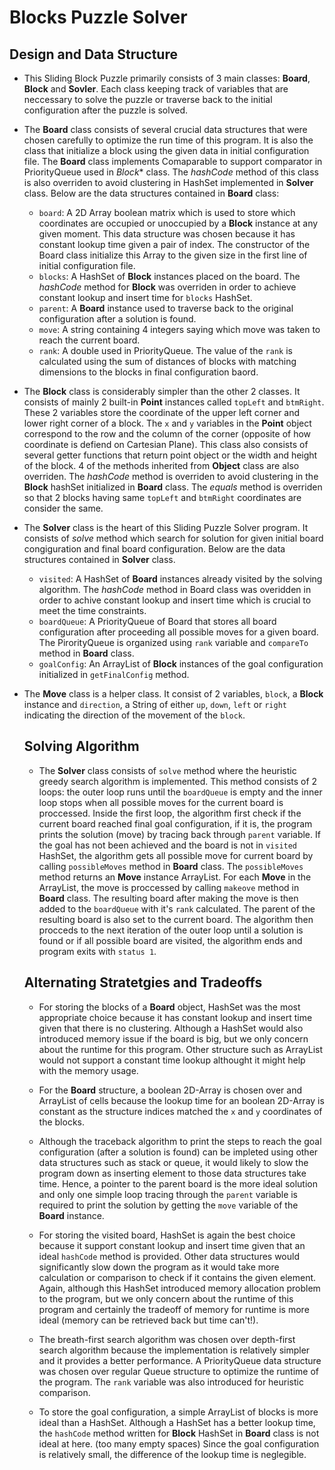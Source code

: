 # Blocks Puzzle Solver
## Design and Data Structure ##
* This Sliding Block Puzzle primarily consists of 3 main classes: **Board**, **Block** and **Sovler**. Each class keeping track of variables that are neccessary to solve the puzzle or traverse back to the initial configuration after the puzzle is solved.

* The **Board** class consists of several crucial data structures that were chosen carefully to optimize the run time of this program. It is also the class that initialize a block using the given data in initial configuration file. The **Board** class implements Comaparable to support comparator in PriorityQueue used in *Block** class. The *hashCode* method of this class is also overriden to avoid clustering in HashSet implemented in **Solver** class. Below are the data structures contained in **Board** class:
  * `board`: A 2D Array boolean matrix which is used to store which coordinates are occupied or unoccupied by a **Block** instance at any given moment. This data structure was chosen because it has constant lookup time given a pair of index. The constructor of the Board class initialize this Array to the given size in the first line of initial configuration file. 
  * `blocks`: A HashSet of **Block** instances placed on the board. The *hashCode* method for **Block** was overriden in order to achieve constant lookup and insert time for `blocks` HashSet.
  * `parent`: A **Board** instance used to traverse back to the original configuration after a solution is found.
  * `move`: A string containing 4 integers saying which move was taken to reach the current board.
  * `rank`: A double used in PriorityQueue. The value of the `rank` is calculated using the sum of distances of blocks with matching dimensions to the blocks in final configuration baord.

* The **Block** class is considerably simpler than the other 2 classes. It consists of mainly 2 built-in **Point** instances called `topLeft` and `btmRight`. These 2 variables store the coordinate of the upper left corner and lower right corner of a block. The `x` and `y` variables in the **Point** object correspond to the row and the column of the corner (opposite of how coordinate is defiend on Cartesian Plane). This class also consists of several getter functions that return point object or the width and height of the block. 4 of the methods inherited from **Object** class are also overriden. The *hashCode* method is overriden to avoid clustering in the **Block** hashSet initialized in **Board** class. The *equals* method is overriden so that 2 blocks having same `topLeft` and `btmRight` coordinates are consider the same.

* The **Solver** class is the heart of this Sliding Puzzle Solver program. It consists of *solve* method which search for solution for given initial board congiguration and final board configuration. Below are the data structures contained in **Solver** class.
  * `visited`: A HashSet of **Board** instances already visited by the solving algorithm. The *hashCode* method in Board class was overidden in order to achive constant lookup and insert time which is crucial to meet the time constraints. 
  * `boardQueue`: A PriorityQueue of Board that stores all board configuration after proceeding all possible moves for a given board. The PirorityQueue is organized using `rank` variable and `compareTo` method in **Board** class.
  * `goalConfig`: An ArrayList of **Block** instances of the goal configuration initialized in `getFinalConfig` method.

* The **Move** class is a helper class. It consist of 2 variables, `block`, a **Block** instance and `direction`, a String of either `up`, `down`, `left` or `right` indicating the direction of the movement of the `block`.

  ## Solving Algorithm ##
  * The **Solver** class consists of `solve` method where the heuristic greedy search algorithm is implemented. This method consists of 2 loops: the outer loop runs until the `boardQueue` is empty and the inner loop stops when all possible moves for the current board is proccessed. Inside the first loop, the algorithm first check if the current board reached final goal configuration, if it is, the program prints the solution (move) by tracing back through `parent` variable. If the goal has not been achieved and the board is not in `visited` HashSet, the algorithm gets all possible move for current board by calling `possibleMoves` method in **Board** class. The `possibleMoves` method returns an **Move** instance ArrayList. For each **Move** in the ArrayList, the move is proccessed by calling `makeove` method in **Board** class. The resulting board after making the move is then added to the `boardQueue` with it's `rank` calculated. The parent of the resulting board is also set to the current board. The algorithm then procceds to the next iteration of the outer loop until a solution is found or if all possible board are visited, the algorithm ends and program exits with `status 1`.

  ## Alternating Stratetgies and Tradeoffs ##
  * For storing the blocks of a **Board** object, HashSet was the most appropriate choice because it has constant lookup and insert time given that there is no clustering. Although a HashSet would also introduced memory issue if the board is big, but we only concern about the runtime for this program. Other structure such as ArrayList would not support a constant time lookup althought it might help with the memory usage.
  
  * For the **Board** structure, a boolean 2D-Array is chosen over and ArrayList of cells because the lookup time for an boolean 2D-Array is constant as the structure indices matched the `x` and `y` coordinates of the blocks.

  * Although the traceback algorithm to print the steps to reach the goal configuration (after a solution is found) can be impleted using other data structures such as stack or queue, it would likely to slow the program down as inserting element to those data structures take time. Hence, a pointer to the parent board is the more ideal solution and only one simple loop tracing through the `parent` variable is required to print the solution by getting the `move` variable of the **Board** instance.

  * For storing the visited board, HashSet is again the best choice because it support constant lookup and insert time given that an ideal `hashCode` method is provided. Other data structures would significantly slow down the program as it would take more calculation or comparison to check if it contains the given element. Again, although this HashSet introduced memory allocation problem to the program, but we only concern about the runtime of this program and certainly the tradeoff of memory for runtime is more ideal (memory can be retrieved back but time can't!).

  * The breath-first search algorithm was chosen over depth-first search algorithm because the implementation is relatively simpler and it provides a better performance. A PriorityQueue data structure was chosen over regular Queue structure to optimize the runtime of the program. The `rank` variable was also introduced for heuristic comparison.

  * To store the goal configuration, a simple ArrayList of blocks is more ideal than a HashSet. Although a HashSet has a better lookup time, the `hashCode` method written for **Block** HashSet in **Board** class is not ideal at here. (too many empty spaces) Since the goal configuration is relatively small, the difference of the lookup time is neglegible.